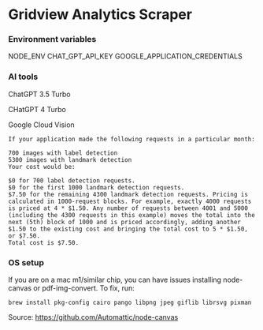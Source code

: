 # Gridview Analytics Scraper

### Environment variables

NODE_ENV
CHAT_GPT_API_KEY
GOOGLE_APPLICATION_CREDENTIALS

### AI tools

ChatGPT 3.5 Turbo

CHatGPT 4 Turbo

Google Cloud Vision

```
If your application made the following requests in a particular month:

700 images with label detection
5300 images with landmark detection
Your cost would be:

$0 for 700 label detection requests.
$0 for the first 1000 landmark detection requests.
$7.50 for the remaining 4300 landmark detection requests. Pricing is calculated in 1000-request blocks. For example, exactly 4000 requests is priced at 4 * $1.50. Any number of requests between 4001 and 5000 (including the 4300 requests in this example) moves the total into the next (5th) block of 1000 and is priced accordingly, adding another $1.50 to the existing cost and bringing the total cost to 5 * $1.50, or $7.50.
Total cost is $7.50.
```

### OS setup

If you are on a mac m1/similar chip, you can have issues installing node-canvas or pdf-img-convert. To fix, run:

`brew install pkg-config cairo pango libpng jpeg giflib librsvg pixman`

Source: https://github.com/Automattic/node-canvas
